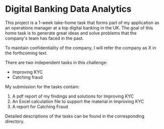 # Digital Banking Data Analytics

This project is a 1-week take-home task that forms part of my application as an operations manager at a top digital banking in the UK. 
The goal of this home task is to generate great ideas and solve problems that the company's team has faced in the past.

To maintain confidentiality of the company, I will refer the company as X in the forthcoming text.

There are two independent tasks in this challenge: 
* Improving KYC 
* Catching fraud

My submission for the tasks contain: 
1. A pdf report of my findings and solutions for Improving KYC
2. An Excel calculation file to support the material in Improving KYC
2. A report for Catching Fraud

Detailed descriptions of the tasks can be found in the corresponding directory.
